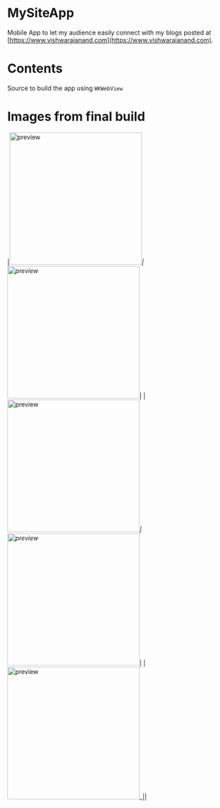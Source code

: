 # MySiteApp

Mobile App to let my audience easily connect with my blogs posted at [https://www.vishwarajanand.com](https://www.vishwarajanand.com).

# Contents
Source to build the app using `WKWebView`

# Images from final build

|<img src="https://github.com/vishwarajanand/mysiteapp_ios/blob/master/images/blogs.PNG" alt="preview" height="300">_|<img src="https://github.com/vishwarajanand/mysiteapp_ios/blob/master/images/archived_blogs.PNG" alt="preview" height="300">_|
|<img src="https://github.com/vishwarajanand/mysiteapp_ios/blob/master/images/reader_view.PNG" alt="preview" height="300">_|<img src="https://github.com/vishwarajanand/mysiteapp_ios/blob/master/images/home.PNG" alt="preview" height="300">_|
|<img src="https://github.com/vishwarajanand/mysiteapp_ios/blob/master/images/contact_me.PNG" alt="preview" height="300">_||
